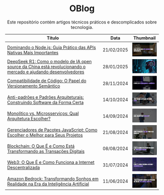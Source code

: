 <h1 align="center">OBlog</h1>

<p align="center">Este repositório contém artigos técnicos práticos e descomplicados sobre tecnologia.</p>

<table align="center">
  <thead>
    <tr>
      <th>Título</th>
      <th>Data</th>
      <th>Thumbnail</th>
    </tr>
  </thead>
  <tbody>
    <tr>
      <td>
        <a href="./9/">Dominando o Node.js: Guia Prático das APIs Nativas Mais Importantes</a>
      </td>
      <td>
        21/02/2025
      </td>
      <td>
        <img src="./9/.github/thumbnail.png" alt="Thumbnail" width="100">
      </td>
    </tr>
    <tr>
      <td>
        <a href="./8/">DeepSeek R1: Como o modelo de IA open source da China está revolucionando o mercado e ajudando desenvolvedores</a>
      </td>
      <td>
        28/01/2025
      </td>
      <td>
        <img src="./8/.github/thumbnail.png" alt="Thumbnail" width="100">
      </td>
    </tr>
    <tr>
      <td>
        <a href="./7/">Compatibilidade de Código: O Papel do Versionamento Semântico</a>
      </td>
      <td>
        28/11/2024
      </td>
      <td>
        <img src="./7/.github/thumbnail.png" alt="Thumbnail" width="100">
      </td>
    </tr>
    <tr>
      <td>
        <a href="./6/">Anti-padrões e Padrões Arquiteturais: Construindo Software da Forma Certa</a>
      </td>
      <td>
        14/10/2024
      </td>
      <td>
        <img src="./6/.github/thumbnail.png" alt="Thumbnail" width="100">
      </td>
    </tr>
    <tr>
      <td>
        <a href="./5/">Monolítico vs. Microsserviços: Qual Arquitetura Escolher?</a>
      </td>
      <td>
        14/09/2024
      </td>
      <td>
        <img src="./5/.github/thumbnail.png" alt="Thumbnail" width="100">
      </td>
    </tr>
    <tr>
      <td>
        <a href="./4/">Gerenciadores de Pacotes JavaScript: Como Escolher o Melhor para Seus Projetos</a>
      </td>
      <td>
        21/08/2024
      </td>
      <td>
        <img src="./4/.github/thumbnail.png" alt="Thumbnail" width="100">
      </td>
    </tr>
    <tr>
      <td>
        <a href="./3/">Blockchain: O Que É e Como Está Transformando as Transações Digitais</a>
      </td>
      <td>
        08/08/2024
      </td>
      <td>
        <img src="./3/.github/thumbnail.png" alt="Thumbnail" width="100">
      </td>
    </tr>
    <tr>
      <td>
        <a href="./2/">Web3: O Que É e Como Funciona a Internet Descentralizada</a>
      </td>
      <td>
        31/07/2024
      </td>
      <td>
        <img src="./2/.github/thumbnail.png" alt="Thumbnail" width="100">
      </td>
    </tr>
    <tr>
      <td>
        <a href="./1/">Amazon Bedrock: Transformando Sonhos em Realidade na Era da Inteligência Artificial</a>
      </td>
      <td>
        11/06/2024
      </td>
      <td>
        <img src="./1/.github/thumbnail.png" alt="Thumbnail" width="100">
      </td>
    </tr>
  </tbody>
</table>
